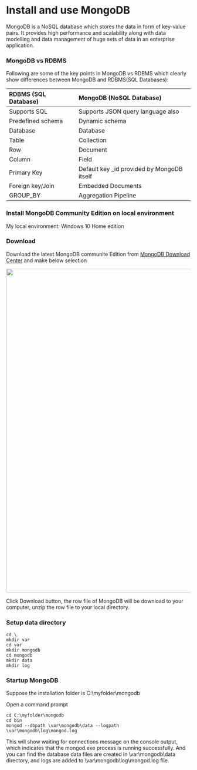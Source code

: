 # Install and use MongoDB

MongoDB is a NoSQL database which stores the data in form of key-value pairs. It provides high performance and scalability along with data modelling and data management of huge sets of data in an enterprise application.

### MongoDB vs RDBMS
Following are some of the key points in MongoDB vs RDBMS which clearly show differences between MongoDB and RDBMS(SQL Databases):

|RDBMS (SQL Database)|MongoDB (NoSQL Database)|
|:---|:---|
|Supports SQL|Supports JSON query language also|
|Predefined schema|Dynamic schema|
|Database|Database|
|Table|Collection|
|Row|Document|
|Column |Field|
|Primary Key|Default key _id provided by MongoDB itself|
|Foreign key/Join|Embedded Documents|
|GROUP_BY|Aggregation Pipeline|


### Install MongoDB Community Edition on local environment

My local environment: Windows 10 Home edition

### Download

Download the latest MongoDB communite Edition from [MongoDB Download Center](https://www.mongodb.com/download-center/v2/community) and make below selection

<img width="880" src="https://user-images.githubusercontent.com/3359299/46323674-588e1f00-c5bd-11e8-9f2b-2ad7a687b2da.PNG"/>

Click Download button, the row file of MongoDB will be download to your computer, unzip the row file to your local directory.

### Setup data directory
```
cd \
mkdir var
cd var
mkdir mongodb
cd mongodb
mkdir data
mkdir log
```

###  Startup MongoDB

Suppose the installation folder is C:\myfolder\mongodb

Open a command prompt
```
cd C:\myfolder\mongodb
cd bin
mongod --dbpath \var\mongodb\data --logpath \var\mongodb\log\mongod.log
```

This will show waiting for connections message on the console output, which indicates that the mongod.exe process is running successfully. And you can find the database data files are created in \var\mongodb\data directory, and logs are added to \var\mongodb\log\mongod.log file.

 
